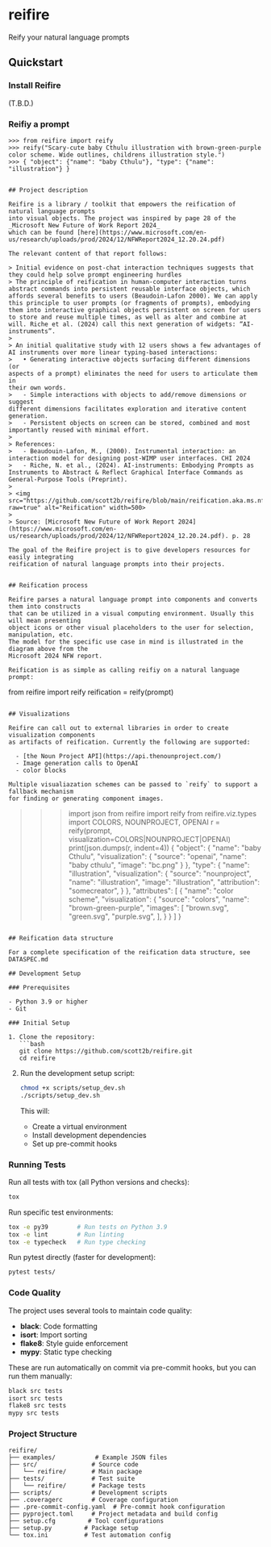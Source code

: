 # reifire

Reify your natural language prompts

## Quickstart

### Install Reifire

(T.B.D.)

### Reifiy a prompt

```
>>> from reifire import reify
>>> reify("Scary-cute baby Cthulu illustration with brown-green-purple color scheme. Wide outlines, childrens illustration style.")
>>> { "object": {"name": "baby Cthulu"}, "type": {"name": "illustration"} }


## Project description

Reifire is a library / toolkit that empowers the reification of natural language prompts
into visual objects. The project was inspired by page 28 of the _Microsoft New Future of Work Report 2024_
which can be found [here](https://www.microsoft.com/en-us/research/uploads/prod/2024/12/NFWReport2024_12.20.24.pdf)

The relevant content of that report follows:

> Initial evidence on post-chat interaction techniques suggests that they could help solve prompt engineering hurdles
> The principle of reification in human-computer interaction turns abstract commands into persistent reusable interface objects, which affords several benefits to users (Beaudoin-Lafon 2000). We can apply this principle to user prompts (or fragments of prompts), embodying them into interactive graphical objects persistent on screen for users to store and reuse multiple times, as well as alter and combine at will. Riche et al. (2024) call this next generation of widgets: “AI-instruments”.
>
> An initial qualitative study with 12 users shows a few advantages of AI instruments over more linear typing-based interactions:
>   • Generating interactive objects surfacing different dimensions (or
aspects of a prompt) eliminates the need for users to articulate them in
their own words.
>   - Simple interactions with objects to add/remove dimensions or suggest
different dimensions facilitates exploration and iterative content
generation.
>   - Persistent objects on screen can be stored, combined and most importantly reused with minimal effort.
>
> References:
>   - Beaudouin-Lafon, M., (2000). Instrumental interaction: an interaction model for designing post-WIMP user interfaces. CHI 2024
>   - Riche, N. et al., (2024). AI-instruments: Embodying Prompts as Instruments to Abstract & Reflect Graphical Interface Commands as General-Purpose Tools (Preprint).
>
> <img src="https://github.com/scott2b/reifire/blob/main/reification.aka.ms.nfw.2024.png?raw=true" alt="Reification" width=500>
>
> Source: [Microsoft New Future of Work Report 2024](https://www.microsoft.com/en-us/research/uploads/prod/2024/12/NFWReport2024_12.20.24.pdf). p. 28

The goal of the Reifire project is to give developers resources for easily integrating
reification of natural language prompts into their projects.


## Reification process

Reifire parses a natural language prompt into components and converts them into constructs
that can be utilized in a visual computing environment. Usually this will mean presenting
object icons or other visual placeholders to the user for selection, manipulation, etc.
The model for the specific use case in mind is illustrated in the diagram above from the
Microsoft 2024 NFW report.

Reification is as simple as calling reifiy on a natural language prompt:

```
from reifire import reify
reification = reify(prompt)
```

## Visualizations

Reifire can call out to external libraries in order to create visualization components
as artifacts of reification. Currently the following are supported:

  - [the Noun Project API](https://api.thenounproject.com/)
  - Image generation calls to OpenAI
  - color blocks

Multiple visualiazation schemes can be passed to `reify` to support a fallback mechanism
for finding or generating component images.

```
>>> import json
>>> from reifire import reify
>>> from reifire.viz.types import COLORS, NOUNPROJECT, OPENAI
>>> r = reify(prompt, visualization=COLORS|NOUNPROJECT|OPENAI)
>>> print(json.dumps(r, indent=4))
{
    "object": {
        "name": "baby Cthulu",
        "visualization": {
            "source": "openai",
            "name": "baby cthulu",
            "image": "bc.png"
        }
    },
    "type": {
        "name": "illustration",
        "visualization": {
            "source": "nounproject",
            "name": "illustration",
            "image": "illustration",
            "attribution": "somecreator",
        }
    },
    "attributes": [
        {
            "name": "color scheme",
            "visualization": {
                "source": "colors",
                "name": "brown-green-purple",
                "images": [
                    "brown.svg",
                    "green.svg",
                    "purple.svg",
                ],
            }
        }
    ]
}
```

## Reification data structure

For a complete specification of the reification data structure, see DATASPEC.md

## Development Setup

### Prerequisites

- Python 3.9 or higher
- Git

### Initial Setup

1. Clone the repository:
   ```bash
   git clone https://github.com/scott2b/reifire.git
   cd reifire
   ```

2. Run the development setup script:
   ```bash
   chmod +x scripts/setup_dev.sh
   ./scripts/setup_dev.sh
   ```

   This will:
   - Create a virtual environment
   - Install development dependencies
   - Set up pre-commit hooks

### Running Tests

Run all tests with tox (all Python versions and checks):
```bash
tox
```

Run specific test environments:
```bash
tox -e py39        # Run tests on Python 3.9
tox -e lint        # Run linting
tox -e typecheck   # Run type checking
```

Run pytest directly (faster for development):
```bash
pytest tests/
```

### Code Quality

The project uses several tools to maintain code quality:

- **black**: Code formatting
- **isort**: Import sorting
- **flake8**: Style guide enforcement
- **mypy**: Static type checking

These are run automatically on commit via pre-commit hooks, but you can run them manually:

```bash
black src tests
isort src tests
flake8 src tests
mypy src tests
```

### Project Structure

```
reifire/
├── examples/           # Example JSON files
├── src/               # Source code
│   └── reifire/       # Main package
├── tests/             # Test suite
│   └── reifire/       # Package tests
├── scripts/           # Development scripts
├── .coveragerc        # Coverage configuration
├── .pre-commit-config.yaml  # Pre-commit hook configuration
├── pyproject.toml     # Project metadata and build config
├── setup.cfg         # Tool configurations
├── setup.py         # Package setup
└── tox.ini          # Test automation config
```
